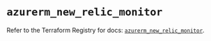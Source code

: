 # `azurerm_new_relic_monitor`

Refer to the Terraform Registry for docs: [`azurerm_new_relic_monitor`](https://registry.terraform.io/providers/hashicorp/azurerm/4.13.0/docs/resources/new_relic_monitor).
